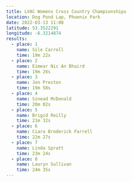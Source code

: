 ```yaml
---
title: LVAC Womens Cross Country Championships
location: Dog Pond Lap, Phoenix Park
date: 2022-03-13 11:00
latitude: 53.3522291
longitude: -6.3214874
results:
  - place: 1
    name: Síle Carroll
    time: 19m 22s
  - place: 2
    name: Eimear Nic An Bhaird
    time: 19m 26s
  - place: 3
    name: Jen Preston
    time: 19m 58s
  - place: 4
    name: Sinead McDonald
    time: 20m 02s
  - place: 5
    name: Brigid Reilly
    time: 21m 32s
  - place: 6
    name: Ciara Broderick Farrell
    time: 22m 27s
  - place: 7
    name: Linda Spratt
    time: 23m 24s
  - place: 8
    name: Lauryn Sullivan
    time: 24m 35s
---
```

